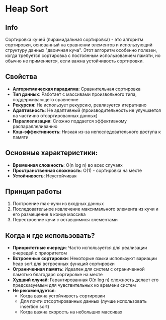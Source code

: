 # Heap Sort


## Info
Сортировка кучей (пирамидальная сортировка) - это алгоритм сортировки, 
основанный на сравнении элементов и использующий структуру данных "двоичная куча". 
Этот алгоритм особенно полезен, когда требуется сортировка с постоянным использованием памяти, 
но обычно не применяется, если важна устойчивость сортировки.


## Свойства
- **Алгоритмическая парадигма**: Сравнительная сортировка
- **Тип данных**: Работает с массивами произвольного типа, поддерживающего сравнение
- **Рекурсия**: Не использует рекурсию, реализуется итеративно
- **Адаптивность**: Не адаптивный (производительность не улучшается на частично отсортированных данных)
- **Параллелизация**: Сложно поддается эффективному распараллеливанию
- **Кэш-эффективность**: Низкая из-за непоследовательного доступа к памяти


## Основные характеристики:
- **Временная сложность**: O(n log n) во всех случаях
- **Пространственная сложность**: O(1) - сортировка на месте
- **Устойчивость**: Неустойчивая


## Принцип работы
1. Построение max-кучи из входных данных
2. Последовательное извлечение максимального элемента из кучи и его размещение в конце массива
3. Перестроение кучи с оставшимися элементами



## Когда и где использовать?
- **Приоритетные очереди**: Часто используется для реализации очередей с приоритетом
- **Встроенные сортировки**: Некоторые языки используют вариации heap sort для встроенных функций сортировки
- **Ограниченная память**: Идеален для систем с ограниченной памятью благодаря сортировке на месте
- **Худший случай**: Гарантированная O(n log n) сложность делает его предсказуемым для чувствительных ко времени систем
- **Не рекомендуется**:
  - Когда важна устойчивость сортировки
  - Для почти отсортированных данных (лучше использовать insertion sort)
  - Когда важна скорость на небольших массивах

